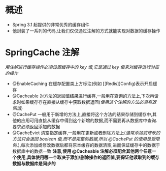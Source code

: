 # 概述
- Spring 3.1 起提供的非常优秀的缓存组件
- 他封装了一系列的代码,让我们仅仅通过注解的方式就能实现对数据的缓存操作
# SpringCache 注解
*用注解进行缓存操作必须设置缓存中的 key 值,它是通过 key 值来对缓存进行对应的操作*
- @EnableCaching 在缓存配置类上方标注(例如 [[Redis]]Config)表示开启缓存
- @Cacheable 对方法的返回值结果进行缓存,一般用在查询的方法上,下次再请求时如果缓存存在直接从缓存中获取数据返回(*使用这个注解的方法必须有返回值*)
- @CachePut 一般用于新增的方法上,直接将这个方法的结果存储到缓存中,其他的应用可用直接从缓存中得到这个新增的数据,而不需要再从数据库中查询.要求必须返回添加的数据
- @CacheEvict 清空指定缓存,一般用在更新或者删除方法上(*通常添加或修改的方法只会返回 boolean 值,而不是完整的数据,所以 @CachePut 的使用是受限的,*),每次添加或修改数据后都将原本缓存的数据清空,进而保证缓存中的数据于数据库中的数据一致
**注意,使用 @Cacheable 注解必须配合其他两个任意一个使用,具体使用哪一个取决于添加/删除操作的返回值,要保证他读取到的缓存数据与数据库是同步的**
